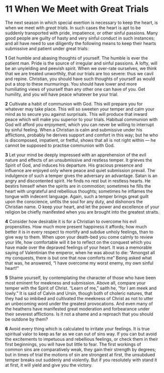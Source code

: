 # 11 When We Meet with Great Trials

The next season in which special exertion is necessary to keep the heart, is when we meet with *great trials.* In such cases the heart is apt to be suddenly transported with pride, impatience, or other sinful passions. Many good people are guilty of hasty and very sinful conduct in such instances; and all have need to use diligently the following means to keep their hearts submissive and patient under great trials:

**1** Get humble and abasing thoughts of yourself. The humble is ever the patient man. Pride is the source of irregular and sinful passions. A lofty, will be an unyielding and peevish spirit. When we over-rate ourselves, we think that we are treated unworthily, that our trials are too severe: thus we cavil and repine. Christian, you should have such thoughts of yourself as would put a stop to these murmurings. You should have lower and more humiliating views of yourself than any other one can have of you. Get humility, and you will have peace whatever be your trial.

**2** Cultivate a habit of communion with God. This will prepare you for whatever may take place. This will so sweeten your temper and calm your mind as to secure you against surprisals. This will produce that inward peace which will make you superior to your trials. Habitual communion with God will afford you enjoyment, which you can never be willing to interrupt by sinful feeling. When a Christian is calm and submissive under his afflictions, probably he derives support and comfort in this way; but he who is discomposed, impatient, or fretful, shows that all is not right within — he cannot be supposed to practise communion with God.

**3** Let your mind be deeply impressed with an apprehension of the evil nature and effects of an unsubmissive and restless temper. It grieves the Spirit of God, and induces his departure. His gracious presence and influence are enjoyed only where peace and quiet submission prevail. The indulgence of such a temper gives the adversary an advantage. Satan is an angry and discontented spirit. He finds no rest but in restless hearts. He bestirs himself when the spirits are in commotion; sometimes he fills the heart with ungrateful and rebellious thoughts; sometimes he inflames the tongue with indecent language. Again, such a temper brings great guilt upon the conscience, unfits the soul for any duty, and dishonors the Christian name. O keep your heart, and let the power and excellence of your religion be chiefly manifested when you are brought into the greatest straits.

**4** Consider how desirable it is for a Christian to overcome his evil propensities. How much more present happiness it affords; how much better it is in every respect to mortify and subdue unholy feelings, than to give way to them. When upon your death-bed you come calmly to review your life, how comfortable will it be to reflect on the conquest which you have made over the depraved feelings of your heart. It was a memorable saying of Valentinian the emperor, when he was about to die: “Amongst all my conquests, there is but one that now comforts me” Being asked what that was, he answered, “I have overcome my worst enemy, my own sinful heart!”

**5** Shame yourself, by contemplating the character of those who have been most eminent for meekness and submission. Above all, compare your temper with the Spirit of Christ. “Learn of me,” saith he, “for I am meek and lowly.” It is said of Calvin and Ursin, though both of choleric natures, that they had so imbibed and cultivated the meekness of Christ as not to utter an unbecoming word under the greatest provocations. And even many of the heathens have manifested great moderation and forbearance under their severest afflictions. Is it not a shame and a reproach that you should be outdone by them?

**6** Avoid every thing which is calculated to irritate your feelings. It is true spiritual valor to keep as far as we can out of sins way. If you can but avoid the excitements to impetuous and rebellious feelings, or check them in their first beginnings, you will have but little to fear. The first workings of common sins are comparatively weak, they gain their strength by degrees; but in times of trial the motions of sin are strongest at first, the unsubdued temper breaks out suddenly and violently. But if you resolutely with stand it at first, it will yield and give you the victory.